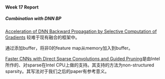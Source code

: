 
#### Week 17 Report

##### Combination with DNN BP


[Acceleration of DNN Backward Propagation by Selective Computation of Gradients](https://dl.acm.org/citation.cfm?id=3317755) 较难于现有融合的框架中。

通过添加buffer，将非0的feature map从memory加入到buffer。


[Faster CNNs with Direct Sparse Convolutions and Guided Pruning](https://arxiv.org/abs/1608.01409)是由Intel所作的、对sparse在Intel CPU上做的支持。其支持的方法为non-structured sparsity。其写法对于我们之后的paper有参考意义。



